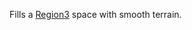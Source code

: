 Fills a [Region3](https://developer.roblox.com/api-reference/datatype/Region3) space with smooth terrain.